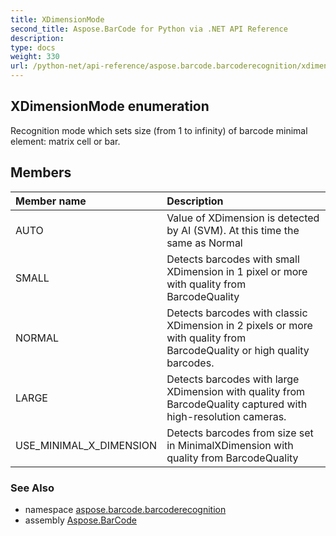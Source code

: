 ```yaml
---
title: XDimensionMode
second_title: Aspose.BarCode for Python via .NET API Reference
description: 
type: docs
weight: 330
url: /python-net/api-reference/aspose.barcode.barcoderecognition/xdimensionmode/
---
```


## XDimensionMode enumeration

Recognition mode which sets size (from 1 to infinity) of barcode minimal element: matrix cell or bar.

## Members
| Member name | Description |
| :- | :- |
|AUTO|Value of XDimension is detected by AI (SVM). At this time the same as Normal|
|SMALL|Detects barcodes with small XDimension in 1 pixel or more with quality from BarcodeQuality|
|NORMAL|Detects barcodes with classic XDimension in 2 pixels or more with quality from BarcodeQuality or high quality barcodes.|
|LARGE|Detects barcodes with large XDimension with quality from BarcodeQuality captured with high-resolution cameras.|
|USE_MINIMAL_X_DIMENSION|Detects barcodes from size set in MinimalXDimension with quality from BarcodeQuality|

### See Also

* namespace [aspose.barcode.barcoderecognition](/barcode/python-net/api-reference/aspose.barcode.barcoderecognition/)
* assembly [Aspose.BarCode](/barcode/python-net/api-reference/)

